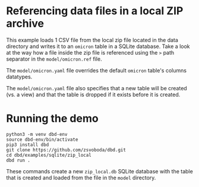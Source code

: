 # Referencing data files in a local ZIP archive
This example loads 1 CSV file from the local zip file located in the data directory and writes it to an 
`omicron` table in a SQLite database. Take a look at the way how a file inside the zip file is referenced 
using the `>` path separator in the `model/omicron.ref` file.

The `model/omicron.yaml` file overrides the default `omicron` table's columns datatypes.  

The `model/omicron.yaml` file also specifies that a new table will be created (vs. a view) and that
the table is dropped if it exists before it is created.

# Running the demo 

```shell
python3 -m venv dbd-env
source dbd-env/bin/activate
pip3 install dbd
git clone https://github.com/zsvoboda/dbd.git
cd dbd/examples/sqlite/zip_local
dbd run . 
```

These commands create a new `zip_local.db` SQLite database with the table that is created and loaded 
from the file in the `model` directory.
